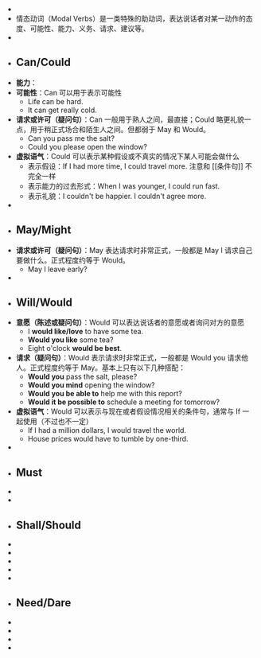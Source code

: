 -
- 情态动词（Modal Verbs）是一类特殊的助动词，表达说话者对某一动作的态度、可能性、能力、义务、请求、建议等。
-
- ## Can/Could
- **能力**：
- **可能性**：Can 可以用于表示可能性
	- Life can be hard.
	- It can get really cold.
- **请求或许可（疑问句）**：Can 一般用于熟人之间，最直接；Could 略更礼貌一点，用于稍正式场合和陌生人之间。但都弱于 May 和 Would。
	- Can you pass me the salt?
	- Could you please open the window?
- **虚拟语气**：Could 可以表示某种假设或不真实的情况下某人可能会做什么
	- 表示假设：If I had more time, I could travel more. 注意和 [[条件句]] 不完全一样
	- 表示能力的过去形式：When I was younger, I could run fast.
	- 表示礼貌：I couldn't be happier. I couldn't agree more.
-
- ## May/Might
- **请求或许可（疑问句）**：May 表达请求时非常正式，一般都是 May I 请求自己要做什么。正式程度约等于 Would。
	- May I leave early?
-
- ## Will/Would
- **意愿（陈述或疑问句）**：Would 可以表达说话者的意愿或者询问对方的意愿
	- I **would like/love** to have some tea.
	- **Would you like** some tea?
	- Eight o'clock **would be best**.
- **请求（疑问句）**：Would 表示请求时非常正式，一般都是 Would you 请求他人。正式程度约等于 May。基本上只有以下几种搭配：
	- **Would you** pass the salt, please?
	- **Would you mind** opening the window?
	- **Would you be able to** help me with this report?
	- **Would it be possible to** schedule a meeting for tomorrow?
- **虚拟语气**：Would 可以表示与现在或者假设情况相关的条件句，通常与 If 一起使用（不过也不一定）
	- If I had a million dollars, I would travel the world.
	- House prices would have to tumble by one-third.
-
- ## Must
-
-
- ## Shall/Should
-
-
-
-
-
- ## Need/Dare
-
-
-
-